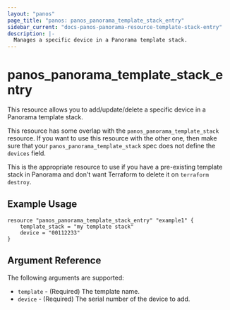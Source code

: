 ```yaml
---
layout: "panos"
page_title: "panos: panos_panorama_template_stack_entry"
sidebar_current: "docs-panos-panorama-resource-template-stack-entry"
description: |-
  Manages a specific device in a Panorama template stack.
---
```


# panos_panorama_template_stack_entry

This resource allows you to add/update/delete a specific device in a Panorama
template stack.

This resource has some overlap with the `panos_panorama_template_stack`
resource.  If you want to use this resource with the other one, then make
sure that your `panos_panorama_template_stack` spec does not define the
`devices` field.

This is the appropriate resource to use if you have a pre-existing template stack
in Panorama and don't want Terraform to delete it on `terraform destroy`.

## Example Usage

```hcl
resource "panos_panorama_template_stack_entry" "example1" {
    template_stack = "my template stack"
    device = "00112233"
}
```

## Argument Reference

The following arguments are supported:

* `template` - (Required) The template name.
* `device` - (Required) The serial number of the device to add.

